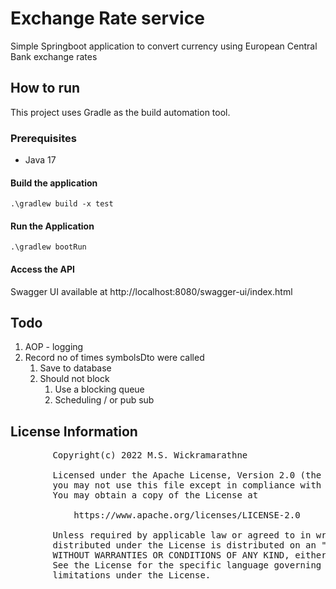 # Exchange Rate service

Simple Springboot application to convert currency using European Central Bank exchange rates

## How to run

This project uses Gradle as the build automation tool.

### Prerequisites

* Java 17

#### Build the application

```.\gradlew build -x test```

#### Run the Application

```.\gradlew bootRun```

#### Access the API
Swagger UI available at http://localhost:8080/swagger-ui/index.html

## Todo
1. AOP - logging
2. Record no of times symbolsDto were called
   1. Save to database
   2. Should not block
      1. Use a blocking queue 
      2. Scheduling / or pub sub


## License Information

<pre>
        Copyright(c) 2022 M.S. Wickramarathne

        Licensed under the Apache License, Version 2.0 (the "License");
        you may not use this file except in compliance with the License.
        You may obtain a copy of the License at

            https://www.apache.org/licenses/LICENSE-2.0

        Unless required by applicable law or agreed to in writing, software
        distributed under the License is distributed on an "AS IS" BASIS,
        WITHOUT WARRANTIES OR CONDITIONS OF ANY KIND, either express or implied.
        See the License for the specific language governing permissions and
        limitations under the License.
</pre>
